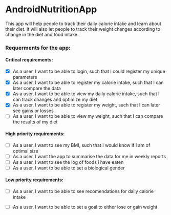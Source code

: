 # AndroidNutritionApp
 
 This app will help people to track their daily calorie intake and learn about their diet. It will also let people to track their weight changes according to change in the diet and food intake.
 
 ### Requerments for the app: ###
 
 #### Critical requirements: ####
 - [x] As a user, I want to be able to login, such that I could register my unique parameters
 - [x] As a user, I want to be able to register my calorie intake, such that I can later compare the data
 - [x] As a user, I want to be able to view my daily calorie intake, such that I can track changes and optimize my diet
 - [x] As a user, I want to be able to register my weight, such that I can later see gains or losses
 - [ ] As a user, I want to be able to view my weight, such that I can compare the results of my diet
  #### High priority requirements: ####
 - [ ] As a user, I want to see my BMI, such that I would know if I am of optimal size
 - [ ] As a user, I want the app to summarise the data for me in weekly reports
 - [ ] As a user, I want to see the log of foods i have eaten
 - [ ] As a user, I want to be able to set a biological gender
#### Low priority requirements: ####
 - [ ] As a user, I want to be able to see recomendations for daily calorie intake
 - [ ] As a user, I want to be able to set a goal to either lose or gain weight

